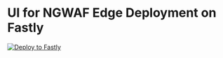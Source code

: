 # UI for NGWAF Edge Deployment on Fastly

[![Deploy to Fastly](https://deploy.edgecompute.app/button)](https://deploy.edgecompute.app/deploy)

